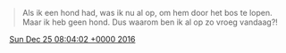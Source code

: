 > Als ik een hond had, was ik nu al op, om hem door het bos te lopen\. Maar ik heb geen hond\. Dus waarom ben ik al op zo vroeg vandaag?\!

<img src="../../media/tweet.ico" width="12" /> [Sun Dec 25 08:04:02 +0000 2016](https://twitter.com/DromerDenker/status/812931896942456832)